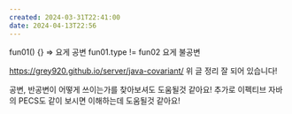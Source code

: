 ```yaml
---
created: 2024-03-31T22:41:00
date: 2024-04-13T22:56
---
```

fun01<T extends String>() {} => 요게 공변
fun01<int>.type != fun02<number> 요게 불공변

https://grey920.github.io/server/java-covariant/
위 글 정리 잘 되어 있습니다!

공변, 반공변이 어떻게 쓰이는가를 찾아보셔도 도움될것 같아요!
추가로 이펙티브 자바의 PECS도 같이 보시면 이해하는데 도움될것 같아요!